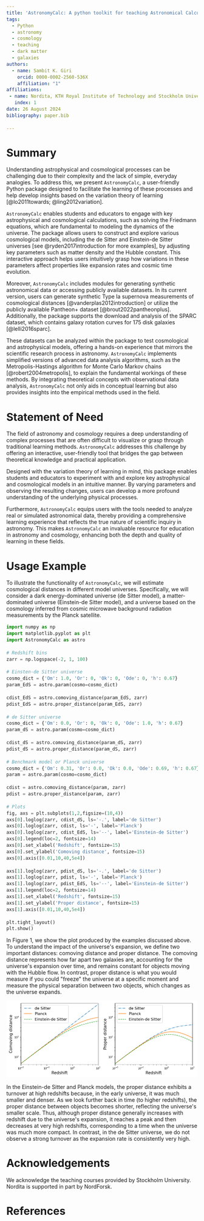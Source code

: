```yaml
---
title: 'AstronomyCalc: A python toolkit for teaching Astronomical Calculations and Data Analysis methods'
tags:
  - Python
  - astronomy
  - cosmology
  - teaching
  - dark matter
  - galaxies
authors:
  - name: Sambit K. Giri
    orcid: 0000-0002-2560-536X
    affiliation: "1" 
affiliations:
 - name: Nordita, KTH Royal Institute of Technology and Stockholm University, Hannes Alfvéns väg 12, SE-106 91 Stockholm, Sweden
   index: 1
date: 26 August 2024
bibliography: paper.bib

---
```


# Summary

Understanding astrophysical and cosmological processes can be challenging due to their complexity and the lack of simple, everyday analogies. To address this, we present `AstronomyCalc`, a user-friendly Python package designed to facilitate the learning of these processes and help develop insights based on the variation theory of learning [@lo2011towards; @ling2012variation].

`AstronomyCalc` enables students and educators to engage with key astrophysical and cosmological calculations, such as solving the Friedmann equations, which are fundamental to modeling the dynamics of the universe. The package allows users to construct and explore various cosmological models, including the de Sitter and Einstein-de Sitter universes [see @ryden2017introduction for more examples], by adjusting key parameters such as matter density and the Hubble constant. This interactive approach helps users intuitively grasp how variations in these parameters affect properties like expansion rates and cosmic time evolution.

Moreover, `AstronomyCalc` includes modules for generating synthetic astronomical data or accessing publicly available datasets. In its current version, users can generate synthetic Type Ia supernova measurements of cosmological distances [@vanderplas2012introduction] or utilize the publicly available Pantheon+ dataset [@brout2022pantheonplus]. Additionally, the package supports the download and analysis of the SPARC dataset, which contains galaxy rotation curves for 175 disk galaxies [@lelli2016sparc].

These datasets can be analyzed within the package to test cosmological and astrophysical models, offering a hands-on experience that mirrors the scientific research process in astronomy. `AstronomyCalc` implements simplified versions of advanced data analysis algorithms, such as the Metropolis-Hastings algorithm for Monte Carlo Markov chains [@robert2004metropolis], to explain the fundamental workings of these methods. By integrating theoretical concepts with observational data analysis, `AstronomyCalc` not only aids in conceptual learning but also provides insights into the empirical methods used in the field.

# Statement of Need

The field of astronomy and cosmology requires a deep understanding of complex processes that are often difficult to visualize or grasp through traditional learning methods. `AstronomyCalc` addresses this challenge by offering an interactive, user-friendly tool that bridges the gap between theoretical knowledge and practical application.

Designed with the variation theory of learning in mind, this package enables students and educators to experiment with and explore key astrophysical and cosmological models in an intuitive manner. By varying parameters and observing the resulting changes, users can develop a more profound understanding of the underlying physical processes.

Furthermore, `AstronomyCalc` equips users with the tools needed to analyze real or simulated astronomical data, thereby providing a comprehensive learning experience that reflects the true nature of scientific inquiry in astronomy. This makes `AstronomyCalc` an invaluable resource for education in astronomy and cosmology, enhancing both the depth and quality of learning in these fields.

# Usage Example

To illustrate the functionality of `AstronomyCalc`, we will estimate cosmological distances in different model universes. Specifically, we will consider a dark energy-dominated universe (de Sitter model), a matter-dominated universe (Einstein-de Sitter model), and a universe based on the cosmology inferred from cosmic microwave background radiation measurements by the Planck satellite.

```python
import numpy as np 
import matplotlib.pyplot as plt
import AstronomyCalc as astro

# Redshift bins
zarr = np.logspace(-2, 1, 100)

# Einsten-de Sitter universe
cosmo_dict = {'Om': 1.0, 'Or': 0, 'Ok': 0, 'Ode': 0, 'h': 0.67}
param_EdS = astro.param(cosmo=cosmo_dict)

cdist_EdS = astro.comoving_distance(param_EdS, zarr)
pdist_EdS = astro.proper_distance(param_EdS, zarr)

# de Sitter universe
cosmo_dict = {'Om': 0.0, 'Or': 0, 'Ok': 0, 'Ode': 1.0, 'h': 0.67}
param_dS = astro.param(cosmo=cosmo_dict)

cdist_dS = astro.comoving_distance(param_dS, zarr)
pdist_dS = astro.proper_distance(param_dS, zarr)

# Benchmark model or Planck universe
cosmo_dict = {'Om': 0.31, 'Or': 0.0, 'Ok': 0.0, 'Ode': 0.69, 'h': 0.67}
param = astro.param(cosmo=cosmo_dict)

cdist = astro.comoving_distance(param, zarr)
pdist = astro.proper_distance(param, zarr)

# Plots
fig, axs = plt.subplots(1,2,figsize=(10,4))
axs[0].loglog(zarr, cdist_dS, ls='-.', label='de Sitter')
axs[0].loglog(zarr, cdist, ls='-', label='Planck')
axs[0].loglog(zarr, cdist_EdS, ls='--', label='Einstein-de Sitter')
axs[0].legend(loc=2, fontsize=14)
axs[0].set_xlabel('Redshift', fontsize=15)
axs[0].set_ylabel('Comoving distance', fontsize=15)
axs[0].axis([0.01,10,40,5e4])

axs[1].loglog(zarr, pdist_dS, ls='-.', label='de Sitter')
axs[1].loglog(zarr, pdist, ls='-', label='Planck')
axs[1].loglog(zarr, pdist_EdS, ls='--', label='Einstein-de Sitter')
axs[1].legend(loc=2, fontsize=14)
axs[1].set_xlabel('Redshift', fontsize=15)
axs[1].set_ylabel('Proper distance', fontsize=15)
axs[1].axis([0.01,10,40,5e4])

plt.tight_layout()
plt.show()

```

In Figure 1, we show the plot produced by the examples discussed above. To understand the impact of the universe's expansion, we define two important distances: comoving distance and proper distance. The comoving distance represents how far apart two galaxies are, accounting for the universe's expansion over time, and remains constant for objects moving with the Hubble flow. In contrast, proper distance is what you would measure if you could "freeze" the universe at a specific moment and measure the physical separation between two objects, which changes as the universe expands. 

![Comoving (left) and proper (right) cosmological distances for different redshisfts plotted for three model universes.](cosmo_distance.png)

In the Einstein-de Sitter and Planck models, the proper distance exhibits a turnover at high redshifts because, in the early universe, it was much smaller and denser. As we look further back in time (to higher redshifts), the proper distance between objects becomes shorter, reflecting the universe's smaller scale. Thus, although proper distance generally increases with redshift due to the universe's expansion, it reaches a peak and then decreases at very high redshifts, corresponding to a time when the universe was much more compact. In contrast, in the de Sitter universe, we do not observe a strong turnover as the expansion rate is consistently very high.

# Acknowledgements

We acknowledge the teaching courses provided by Stockholm University. Nordita is supported in part by NordForsk.

# References
